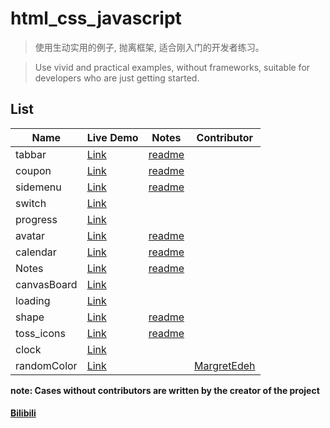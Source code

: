 # html_css_javascript

> 使用生动实用的例子, 抛离框架, 适合刚入门的开发者练习。

> Use vivid and practical examples, without frameworks, suitable for developers who are just getting started.     

## List

| Name        | Live Demo                                                                    | Notes                                                                                   | Contributor                                   |
| ----------- | ---------------------------------------------------------------------------- | --------------------------------------------------------------------------------------- | --------------------------------------------- |
| tabbar      | [Link](https://cirolee.github.io/html_css_javascript/tabbar/)                | [readme](https://github.com/CiroLee/html_css_javascript/blob/main/tabbar/README.md)     |                                               |
| coupon      | [Link](https://cirolee.github.io/html_css_javascript/coupons/)               | [readme](https://github.com/CiroLee/html_css_javascript/blob/main/coupons/README.md)    |                                               |
| sidemenu    | [Link](https://cirolee.github.io/html_css_javascript/sidemenu/)              | [readme](https://github.com/CiroLee/html_css_javascript/blob/main/sidemenu/README.md)   |                                               |
| switch      | [Link](https://cirolee.github.io/html_css_javascript/switch/)                |                                                                                         |                                               |
| progress    | [Link](https://cirolee.github.io/html_css_javascript/progress/)              |                                                                                         |                                               |
| avatar      | [Link](https://cirolee.github.io/html_css_javascript/avatar/)                | [readme](https://github.com/CiroLee/html_css_javascript/blob/main/tabbar/README.md)     |                                               |
| calendar    | [Link](https://cirolee.github.io/html_css_javascript/calendar/)              | [readme](https://github.com/CiroLee/html_css_javascript/blob/main/calendar/readme.md)   |                                               |
| Notes       | [Link](https://cirolee.github.io/html_css_javascript/notes/)                 | [readme](https://github.com/CiroLee/html_css_javascript/blob/main/notes/README.md)      |                                               |
| canvasBoard | [Link](https://cirolee.github.io/html_css_javascript/drawing/)               |                                                                                         |                                               |
| loading     | [Link](https://cirolee.github.io/html_css_javascript/loading/)               |                                                                                         |                                               |
| shape       | [Link](https://cirolee.github.io/html_css_javascript/shape/)                 | [readme](https://github.com/CiroLee/html_css_javascript/blob/main/shape/README.md)      |                                               |
| toss_icons  | [Link](https://cirolee.github.io/html_css_javascript/toss_icons/)            | [readme](https://github.com/CiroLee/html_css_javascript/blob/main/toss_icons/README.md) |                                               |
| clock       | [Link](https://cirolee.github.io/html_css_javascript/clock/)                 |                                                                                         |                                               |
| randomColor | [Link](https://cirolee.github.io/html_css_javascript/randomColor/color.html) |                                                                                         | [MargretEdeh](https://github.com/MargretEdeh) |

**note: Cases without contributors are written by the creator of the project**

#### [Bilibili](https://space.bilibili.com/470243907)